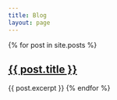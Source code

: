 ```yaml
---
title: Blog
layout: page
---
```


{% for post in site.posts %}
<h2><a href="{{ post.url }}">{{ post.title }}</a></h2>
{{ post.excerpt }}
{% endfor %}
